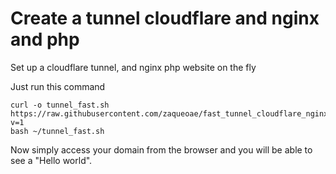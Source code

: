 # Create a tunnel cloudflare and nginx and php
Set up a cloudflare tunnel, and nginx php website on the fly

Just run this command

```
curl -o tunnel_fast.sh https://raw.githubusercontent.com/zaqueoae/fast_tunnel_cloudflare_nginx_php/refs/heads/main/tunnel_fast.sh?v=1
bash ~/tunnel_fast.sh
```

Now simply access your domain from the browser and you will be able to see a "Hello world".
